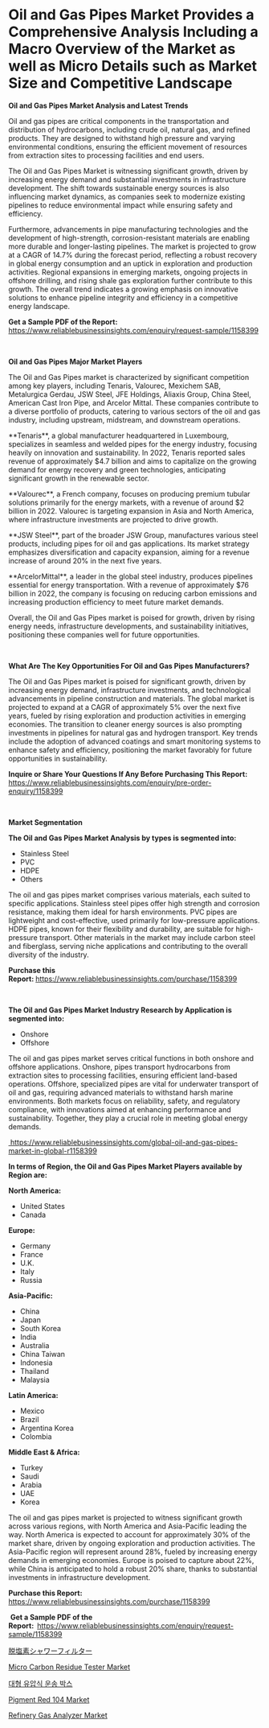 <p><h1>Oil and Gas Pipes Market Provides a Comprehensive Analysis Including a Macro Overview of the Market as well as Micro Details such as Market Size and Competitive Landscape</h1></p><p><strong>Oil and Gas Pipes Market Analysis and Latest Trends</strong></p>
<p><p>Oil and gas pipes are critical components in the transportation and distribution of hydrocarbons, including crude oil, natural gas, and refined products. They are designed to withstand high pressure and varying environmental conditions, ensuring the efficient movement of resources from extraction sites to processing facilities and end users. </p><p>The Oil and Gas Pipes Market is witnessing significant growth, driven by increasing energy demand and substantial investments in infrastructure development. The shift towards sustainable energy sources is also influencing market dynamics, as companies seek to modernize existing pipelines to reduce environmental impact while ensuring safety and efficiency. </p><p>Furthermore, advancements in pipe manufacturing technologies and the development of high-strength, corrosion-resistant materials are enabling more durable and longer-lasting pipelines. The market is projected to grow at a CAGR of 14.7% during the forecast period, reflecting a robust recovery in global energy consumption and an uptick in exploration and production activities. Regional expansions in emerging markets, ongoing projects in offshore drilling, and rising shale gas exploration further contribute to this growth. The overall trend indicates a growing emphasis on innovative solutions to enhance pipeline integrity and efficiency in a competitive energy landscape.</p></p>
<p><strong>Get a Sample PDF of the Report:&nbsp;</strong> <a href="https://www.reliablebusinessinsights.com/enquiry/request-sample/1158399">https://www.reliablebusinessinsights.com/enquiry/request-sample/1158399</a></p>
<p>&nbsp;</p>
<p><strong>Oil and Gas Pipes Major Market Players</strong></p>
<p><p>The Oil and Gas Pipes market is characterized by significant competition among key players, including Tenaris, Valourec, Mexichem SAB, Metalurgica Gerdau, JSW Steel, JFE Holdings, Aliaxis Group, China Steel, American Cast Iron Pipe, and Arcelor Mittal. These companies contribute to a diverse portfolio of products, catering to various sectors of the oil and gas industry, including upstream, midstream, and downstream operations.</p><p>**Tenaris**, a global manufacturer headquartered in Luxembourg, specializes in seamless and welded pipes for the energy industry, focusing heavily on innovation and sustainability. In 2022, Tenaris reported sales revenue of approximately $4.7 billion and aims to capitalize on the growing demand for energy recovery and green technologies, anticipating significant growth in the renewable sector.</p><p>**Valourec**, a French company, focuses on producing premium tubular solutions primarily for the energy markets, with a revenue of around $2 billion in 2022. Valourec is targeting expansion in Asia and North America, where infrastructure investments are projected to drive growth.</p><p>**JSW Steel**, part of the broader JSW Group, manufactures various steel products, including pipes for oil and gas applications. Its market strategy emphasizes diversification and capacity expansion, aiming for a revenue increase of around 20% in the next five years.</p><p>**ArcelorMittal**, a leader in the global steel industry, produces pipelines essential for energy transportation. With a revenue of approximately $76 billion in 2022, the company is focusing on reducing carbon emissions and increasing production efficiency to meet future market demands.</p><p>Overall, the Oil and Gas Pipes market is poised for growth, driven by rising energy needs, infrastructure developments, and sustainability initiatives, positioning these companies well for future opportunities.</p></p>
<p>&nbsp;</p>
<p><strong>What Are The Key Opportunities For Oil and Gas Pipes Manufacturers?</strong></p>
<p><p>The Oil and Gas Pipes market is poised for significant growth, driven by increasing energy demand, infrastructure investments, and technological advancements in pipeline construction and materials. The global market is projected to expand at a CAGR of approximately 5% over the next five years, fueled by rising exploration and production activities in emerging economies. The transition to cleaner energy sources is also prompting investments in pipelines for natural gas and hydrogen transport. Key trends include the adoption of advanced coatings and smart monitoring systems to enhance safety and efficiency, positioning the market favorably for future opportunities in sustainability.</p></p>
<p><strong>Inquire or Share Your Questions If Any Before Purchasing This Report:</strong> <a href="https://www.reliablebusinessinsights.com/enquiry/pre-order-enquiry/1158399">https://www.reliablebusinessinsights.com/enquiry/pre-order-enquiry/1158399</a></p>
<p>&nbsp;</p>
<p><strong>Market Segmentation</strong></p>
<p><strong>The Oil and Gas Pipes Market Analysis by types is segmented into:</strong></p>
<p><ul><li>Stainless Steel</li><li>PVC</li><li>HDPE</li><li>Others</li></ul></p>
<p><p>The oil and gas pipes market comprises various materials, each suited to specific applications. Stainless steel pipes offer high strength and corrosion resistance, making them ideal for harsh environments. PVC pipes are lightweight and cost-effective, used primarily for low-pressure applications. HDPE pipes, known for their flexibility and durability, are suitable for high-pressure transport. Other materials in the market may include carbon steel and fiberglass, serving niche applications and contributing to the overall diversity of the industry.</p></p>
<p><strong>Purchase this Report:&nbsp;</strong><a href="https://www.reliablebusinessinsights.com/purchase/1158399">https://www.reliablebusinessinsights.com/purchase/1158399</a></p>
<p>&nbsp;</p>
<p><strong>The Oil and Gas Pipes Market Industry Research by Application is segmented into:</strong></p>
<p><ul><li>Onshore</li><li>Offshore</li></ul></p>
<p><p>The oil and gas pipes market serves critical functions in both onshore and offshore applications. Onshore, pipes transport hydrocarbons from extraction sites to processing facilities, ensuring efficient land-based operations. Offshore, specialized pipes are vital for underwater transport of oil and gas, requiring advanced materials to withstand harsh marine environments. Both markets focus on reliability, safety, and regulatory compliance, with innovations aimed at enhancing performance and sustainability. Together, they play a crucial role in meeting global energy demands.</p></p>
<p><a href="https://www.reliablebusinessinsights.com/global-oil-and-gas-pipes-market-in-global-r1158399">&nbsp;https://www.reliablebusinessinsights.com/global-oil-and-gas-pipes-market-in-global-r1158399</a></p>
<p><strong>In terms of Region, the Oil and Gas Pipes Market Players available by Region are:</strong></p>
<p>
    <p> <strong> North America: </strong>
        <ul>
            <li>United States</li>
            <li>Canada</li>
        </ul>
        </p> 
    <p> <strong> Europe: </strong>
        <ul>
            <li>Germany</li>
            <li>France</li>
            <li>U.K.</li>
            <li>Italy</li>
            <li>Russia</li>
        </ul>
        </p> 
    <p> <strong> Asia-Pacific: </strong>
        <ul>
            <li>China</li>
            <li>Japan</li>
            <li>South Korea</li>
            <li>India</li>
            <li>Australia</li>
            <li>China Taiwan</li>
            <li>Indonesia</li>
            <li>Thailand</li>
            <li>Malaysia</li>
        </ul>
        </p> 
    <p> <strong> Latin America: </strong>
        <ul>
            <li>Mexico</li>
            <li>Brazil</li>
            <li>Argentina Korea</li>
            <li>Colombia</li>
        </ul>
        </p> 
    <p> <strong> Middle East & Africa: </strong>
        <ul>
            <li>Turkey</li>
            <li>Saudi</li>
            <li>Arabia</li>
            <li>UAE</li>
            <li>Korea</li>
        </ul>
    </p>
    </p>
<p><p>The oil and gas pipes market is projected to witness significant growth across various regions, with North America and Asia-Pacific leading the way. North America is expected to account for approximately 30% of the market share, driven by ongoing exploration and production activities. The Asia-Pacific region will represent around 28%, fueled by increasing energy demands in emerging economies. Europe is poised to capture about 22%, while China is anticipated to hold a robust 20% share, thanks to substantial investments in infrastructure development.</p></p>
<p><strong>Purchase this Report: </strong><a href="https://www.reliablebusinessinsights.com/purchase/1158399">https://www.reliablebusinessinsights.com/purchase/1158399</a></p>
<p>&nbsp;<strong>Get a Sample PDF of the Report:&nbsp;&nbsp;</strong><a href="https://www.reliablebusinessinsights.com/enquiry/request-sample/1158399">https://www.reliablebusinessinsights.com/enquiry/request-sample/1158399</a></p>
<p><strong></strong></p>
<p><p><a href="https://medium.com/@dm15982023/dechlorinated-shower-filter-market-%E3%81%AE%E3%82%B0%E3%83%AD%E3%83%BC%E3%83%90%E3%83%AB%E5%B8%82%E5%A0%B4%E6%A6%82%E8%A6%81%E3%81%AF-%E4%B8%96%E7%95%8C%E3%81%8A%E3%82%88%E3%81%B3%E4%B8%BB%E8%A6%81%E5%B8%82%E5%A0%B4%E3%81%AB%E3%81%8A%E3%81%91%E3%82%8B%E6%A5%AD%E7%95%8C%E3%81%AB%E5%BD%B1%E9%9F%BF%E3%82%92%E4%B8%8E%E3%81%88%E3%82%8B%E4%B8%BB%E8%A6%81%E3%81%AA%E3%83%88%E3%83%AC%E3%83%B3%E3%83%89%E3%81%AB%E3%81%A4%E3%81%84%E3%81%A6-%E7%8B%AC%E8%87%AA%E3%81%AE%E8%A6%96%E7%82%B9%E3%82%92%E6%8F%90%E4%BE%9B%E3%81%97%E3%81%BE%E3%81%99-1bc831be29a7">脱塩素シャワーフィルター</a></p><p><a href="https://www.linkedin.com/pulse/micro-carbon-residue-tester-market-strategic-insights-product-og1nf?trackingId=uw8zMDiwTvOPQ2%2BmICpG9g%3D%3D">Micro Carbon Residue Tester Market</a></p><p><a href="https://medium.com/@ejuynpri79/%EC%84%B8%EA%B3%84-heavy-hydraulic-transport-boxes-market-%EC%9D%80-2024%EC%97%90%EC%84%9C-2031%EB%A1%9C-%EC%97%B0%ED%8F%89%EA%B7%A0-%EC%A6%9D%EA%B0%80%EC%9C%A8%EC%9D%84-%EB%B3%B4%EC%9D%BC-%EA%B2%83%EC%9C%BC%EB%A1%9C-%EC%98%88%EC%83%81%EB%90%A9%EB%8B%88%EB%8B%A4-fe40c74a81cf">대형 유압식 운송 박스</a></p><p><a href="https://issuu.com/reportprime-2/docs/pigment-red-104-market-size-2030.pp_4f6aff390f6138">Pigment Red 104 Market</a></p><p><a href="https://www.linkedin.com/pulse/refinery-gas-analyzer-market-strategic-insights-product-yb63f?trackingId=f9KTr15KTPKiNPfYO7FmOg%3D%3D">Refinery Gas Analyzer Market</a></p></p>